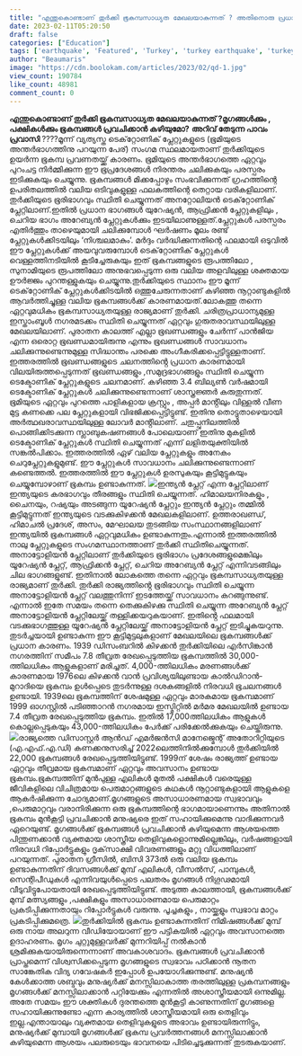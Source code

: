 ```yaml
---
title: "എന്തുകൊണ്ടാണ് തുര്‍ക്കി ഭൂകമ്പസാധ്യത മേഖലയാകുന്നത് ? അതിനൊരു പ്രധാന കാരണമുണ്ട്"
date: 2023-02-11T05:20:50
draft: false
categories: ["Education"]
tags: ['earthquake', 'Featured', 'Turkey', 'turkey earthquake', 'turkey syria earthquake']
author: "Beaumaris"
image: "https://cdn.boolokam.com/articles/2023/02/qd-1.jpg"
view_count: 190784
like_count: 48981
comment_count: 0
---
```


**എന്തുകൊണ്ടാണ് തുര്‍ക്കി ഭൂകമ്പസാധ്യത മേഖലയാകുന്നത് ?മൃഗങ്ങള്‍ക്കും , പക്ഷികള്‍ക്കും ഭൂകമ്പങ്ങള്‍ പ്രവചിക്കാന്‍ കഴിയുമോ?** **അറിവ് തേടുന്ന പാവം പ്രവാസി** ????മൂന്ന് വ്യത്യസ്ത ടെക്‌റ്റോണിക് പ്ലേറ്റുകളുടെ (ഭൂമിയുടെ അന്തര്‍ഭാഗത്തിനു പറയുന്ന പേര്) സംഗമ സ്ഥലമായതാണ് തുര്‍ക്കിയുടെ ഉയര്‍ന്ന ഭൂകമ്പ പ്രവണതയ്ക്ക് കാരണം. ഭൂമിയുടെ അന്തര്‍ഭാഗത്തെ ഏറ്റവും പുറംചട്ട നിര്‍മ്മിക്കുന്ന ഈ ഭൂപ്രദേശങ്ങള്‍ നിരന്തരം ചലിക്കുകയും പരസ്പരം ഇടിക്കുകയും ചെയ്യുന്നു. ഭൂകമ്പങ്ങള്‍ മിക്കപ്പോഴും സംഭവിക്കുന്നത് ഗ്രഹത്തിന്റെ ഉപരിതലത്തില്‍ വലിയ ഒടിവുകളുള്ള ഫലകത്തിന്റെ തെറ്റായ വരികളിലാണ്. തുര്‍ക്കിയുടെ ഭൂരിഭാഗവും സ്ഥിതി ചെയ്യുന്നത് അനറ്റോലിയന്‍ ടെക്‌റ്റോണിക് പ്ലേറ്റിലാണ്.ഇതില്‍ പ്രധാന ഭാഗങ്ങള്‍ യുറേഷ്യന്‍, ആഫ്രിക്കന്‍ പ്ലേറ്റുകളിലും , ചെറിയ ഭാഗം അറേബ്യന്‍ പ്ലേറ്റുകള്‍ക്കും ഇടയിലാണുള്ളത്.പ്ലേറ്റുകള്‍ പരസ്പരം എതിര്‍ത്തും താഴെയുമായി ചലിക്കുമ്പോള്‍ ഘര്‍ഷണം മൂലം രണ്ട് പ്ലേറ്റുകള്‍ക്കിടയിലും ‘നിശ്ചലമാകും’. മര്‍ദ്ദം വര്‍ദ്ധിക്കുന്നതിന്റെ ഫലമായി ഒടുവില്‍ ഈ പ്ലേറ്റുകള്‍ക്ക് അയവുവരുമ്പോള്‍ ടെക്‌റ്റോണിക് പ്ലേറ്റുകള്‍ വെള്ളത്തിനടിയില്‍ കൂടിച്ചേരുകയും ഇത് ഭൂകമ്പങ്ങളുടെ രൂപത്തിലോ , സുനാമിയുടെ രൂപത്തിലോ അനുഭവപ്പെടുന്ന ഒരു വലിയ അളവിലുള്ള ശക്തമായ ഊര്‍ജ്ജം പുറന്തള്ളുകയും ചെയ്യുന്നു.തുര്‍ക്കിയുടെ സ്ഥാനം ഈ മൂന്ന് ടെക്‌റ്റോണിക് പ്ലേറ്റുകള്‍ക്കിടയില്‍ ഒത്തുചേരുന്നതാണ് കഴിഞ്ഞ നൂറ്റാണ്ടുകളില്‍ ആവര്‍ത്തിച്ചുള്ള വലിയ ഭൂകമ്പങ്ങള്‍ക്ക് കാരണമായത്.ലോകത്തു തന്നെ ഏറ്റവുമധികം ഭൂകമ്പസാധ്യതയുള്ള രാജ്യമാണ് തുർക്കി. ചരിത്രപ്രാധാന്യമുള്ള ഇസ്താംബൂൾ നഗരമടക്കം സ്ഥിതി ചെയ്യുന്നത് ഏറ്റവും ഗുരുതരാവസ്ഥയിലുള്ള മേഖലയിലാണ്. പുരാതന കാലത്ത് എല്ലാ ഭൂഖണ്ഡങ്ങളും ചേർന്ന് പാൻജിയ എന്ന ഒരൊറ്റ ഭൂഖണ്ഡമായിരുന്നു എന്നും ഭൂഖണ്ഡങ്ങൾ സാവധാനം ചലിക്കുന്നുണ്ടെന്നുമുള്ള സിദ്ധാന്തം പരക്കെ അംഗീകരിക്കപ്പെട്ടിട്ടുള്ളതാണ്. ഇത്തരത്തിൽ ഭൂഖണ്ഡങ്ങളുടെ ചലനത്തിൻ്റെ പ്രധാന കാരണമായി വിലയിരുത്തപ്പെടുന്നത് ഭൂഖണ്ഡങ്ങളും ,സമുദ്രഭാഗങ്ങളും സ്ഥിതി ചെയ്യുന്ന ടെക്ടോണിക് പ്ലേറ്റുകളുടെ ചലനമാണ്. കഴിഞ്ഞ 3.4 ബില്യൺ വർഷമായി ടെക്ടോണിക് പ്ലേറ്റുകൾ ചലിക്കുന്നുണ്ടെന്നാണ് ശാസ്ത്രജ്ഞർ കരുതുന്നത്. ഭൂമിയുടെ ഏറ്റവും പുറത്തെ പാളികളായ ക്രസ്റ്റും , അപ്പർ മാൻ്റിലും വിള്ളൽ വീണ മുട്ട കണക്കെ പല പ്ലേറ്റുകളായി വിഭജിക്കപ്പെട്ടിട്ടുണ്ട്. ഇതിനു തൊട്ടുതാഴെയായി അർത്ഥഖരാവസ്ഥയിലുള്ള ലോവർ മാൻ്റിലാണ്. ചതുപ്പുനിലത്തിൽ പൊങ്ങിക്കിടക്കുന്ന സ്ലാബുകഷണങ്ങൾ പോലെയാണ് ഇതിനു മുകളിൽ ടെക്ടോണിക് പ്ലേറ്റുകൾ സ്ഥിതി ചെയ്യുന്നത് എന്ന് ലളിതയുക്തിയിൽ സങ്കൽപിക്കാം. ഇത്തരത്തിൽ ഏഴ് വലിയ പ്ലേറ്റുകളും അനേകം ചെറുപ്ലേറ്റുകളുമുണ്ട്. ഈ പ്ലേറ്റുകൾ സാവധാനം ചലിക്കുന്നുണ്ടെന്നാണ് കണ്ടെത്തൽ. ഇത്തരത്തിൽ ഈ പ്ലേറ്റുകൾ ഉരസുകയും കൂട്ടിമുട്ടുകയും ചെയ്യുമ്പോഴാണ് ഭൂകമ്പം ഉണ്ടാകുന്നത്. ![](https://cdn.boolokam.com/articles/2023/02/dwwwww-1024x1024.webp)ഇന്ത്യൻ പ്ലേറ്റ് എന്ന പ്ലേറ്റിലാണ് ഇന്ത്യയുടെ കരഭാഗവും തീരങ്ങളും സ്ഥിതി ചെയ്യുന്നത്. ഹിമാലയനിരകളും , ചൈനയും, റഷ്യയും അടങ്ങുന്ന യൂറേഷ്യൻ പ്ലേറ്റും ഇന്ത്യൻ പ്ലേറ്റും തമ്മിൽ കൂട്ടിമുട്ടുന്നത് ഇന്ത്യയുടെ വടക്കുകിഴക്കൻ മേഖലകളിലാണ്. ഉത്തരാഖണ്ഡ്, ഹിമാചൽ പ്രദേശ്, അസം, മേഘാലയ തുടങ്ങിയ സംസ്ഥാനങ്ങളിലാണ് ഇന്ത്യയിൽ ഭൂകമ്പങ്ങൾ ഏറ്റവുമധികം ഉണ്ടാകുന്നതും.എന്നാൽ ഇത്തരത്തിൽ നാലു പ്ലേറ്റുകളുടെ സംഗമസ്ഥാനത്താണ് തുർക്കി സ്ഥിതിചെയ്യുന്നത്. അനാട്ടോളിയൻ പ്ലേറ്റിലാണ് തുർക്കിയുടെ ഭൂരിഭാഗം പ്രദേശങ്ങളുമെങ്കിലും യൂറേഷ്യൻ പ്ലേറ്റ്, ആഫ്രിക്കൻ പ്ലേറ്റ്, ചെറിയ അറേബ്യൻ പ്ലേറ്റ് എന്നിവടങ്ങിലും ചില ഭാഗങ്ങളുണ്ട്. ഇതിനാൽ ലോകത്തെ തന്നെ ഏറ്റവും ഭൂകമ്പസാധ്യതയുള്ള രാജ്യമാണ് തുർക്കി. തുർക്കി രാജ്യത്തിൻ്റെ ഭൂരിഭാഗവും സ്ഥിതി ചെയ്യുന്ന അനാട്ടോളിയൻ പ്ലേറ്റ് വലത്തുനിന്ന് ഇടത്തേയ്ക്ക് സാവധാനം കറങ്ങുന്നുണ്ട്. എന്നാൽ ഇതേ സമയം തന്നെ തെക്കുകിഴക്കു സ്ഥിതി ചെയ്യുന്ന അറേബ്യൻ പ്ലേറ്റ് അനാട്ടോളിയൻ പ്ലേറ്റിലേയ്ക്ക് തള്ളിക്കയറുകയാണ്. ഇതിൻ്റെ ഫലമായി വടക്കുഭാഗത്തുള്ള യൂറേഷ്യൻ പ്ലേറ്റിലേയ്ക്ക് അനാട്ടോളിയൻ പ്ലേറ്റ് ഇടിച്ചുകയറുന്നു. തുടർച്ചയായി ഉണ്ടാകുന്ന ഈ കൂട്ടിമുട്ടലുകളാണ് മേഖലയിലെ ഭൂകമ്പങ്ങൾക്ക് പ്രധാന കാരണം. 1939 ഡിസംബറില്‍ കിഴക്കന്‍ തുര്‍ക്കിയിലെ എര്‍സിങ്കാന്‍ നഗരത്തിന് സമീപം 7.8 തീവ്രത രേഖപ്പെടുത്തിയ ഭൂകമ്പത്തില്‍ 30,000-ത്തിലധികം ആളുകളാണ് മരിച്ചത്. 4,000-ത്തിലധികം മരണങ്ങള്‍ക്ക് കാരണമായ 1976ലെ കിഴക്കന്‍ വാന്‍ പ്രവിശ്യയിലുണ്ടായ കാല്‍ഡിറാന്‍-മുറാദിയെ ഭൂകമ്പം ഉള്‍പ്പെടെ തുടര്‍ന്നുള്ള ദശകങ്ങളില്‍ നിരവധി ഭൂചലനങ്ങള്‍ ഉണ്ടായി. 1939ലെ ഭൂകമ്പത്തിന് ശേഷമുള്ള ഏറ്റവും മാരകമായ ഭൂകമ്പമാണ് 1999 ഓഗസ്റ്റില്‍ പടിഞ്ഞാറന്‍ നഗരമായ ഇസ്മിറ്റില്‍ മര്‍മര മേഖലയില്‍ ഉണ്ടായ 7.4 തീവ്രത രേഖപ്പെടുത്തിയ ഭൂകമ്പം. ഇതില്‍ 17,000ത്തിലധികം ആളുകള്‍ കൊല്ലപ്പെടുകയും 43,000-ത്തിലധികം പേര്‍ക്ക് പരിക്കേല്‍ക്കുകയും ചെയ്തിരുന്നു. ![](https://cdn.boolokam.com/articles/2023/02/ddww-1024x683.jpg)രാജ്യത്തെ ഡിസാസ്റ്റര്‍ ആന്‍ഡ് എമര്‍ജന്‍സി മാനേജ്മെന്റ് അതോറിറ്റിയുടെ (എ.എഫ്.എ.ഡി) കണക്കനുസരിച്ച് 2022ലെത്തിനില്‍ക്കുമ്പോള്‍ തുര്‍ക്കിയില്‍ 22,000 ഭൂകമ്പങ്ങള്‍ രേഖപ്പെടുത്തിയിട്ടുണ്ട്. 1999ന് ശേഷം രാജ്യത്ത് ഉണ്ടായ ഏറ്റവും തീവ്രമായ ഭൂകമ്പമാണ് ഏറ്റവും അവസാനം ഉണ്ടായ ഭൂകമ്പം.ഭൂകമ്പത്തിന് മുൻപുള്ള എലികള്‍ മുതല്‍ പക്ഷികള്‍ വരെയുള്ള ജീവികളിലെ വിചിത്രമായ പെരുമാറ്റങ്ങളുടെ കഥകള്‍ നൂറ്റാണ്ടുകളായി ആളുകളെ ആകര്‍ഷിക്കുന്ന ചോദ്യമാണ്.മൃഗങ്ങളുടെ അസാധാരണമായ സ്വഭാവവും ,പെരുമാറ്റവും വരാനിരിക്കുന്ന ഒരു ഭൂകമ്പത്തിന്റെ ഭാഗമായാണെന്നും അതിനാല്‍ ഭൂകമ്പം മുന്‍കൂട്ടി പ്രവചിക്കാന്‍ മനുഷ്യരെ ഇത് സഹായിക്കുമെന്നു വാദിക്കുന്നവർ ഏറെയുണ്ട്. മൃഗങ്ങള്‍ക്ക് ഭൂകമ്പങ്ങള്‍ പ്രവചിക്കാന്‍ കഴിയുമെന്ന ആശയത്തെ പിന്തുണക്കാന്‍ വ്യക്തമായ ശാസ്ത്രീയ തെളിവുകളൊന്നുമില്ലെങ്കിലും, വര്‍ഷങ്ങളായി നിരവധി റിപ്പോര്‍ട്ടുകളും ദൃക്‌സാക്ഷി വിവരണങ്ങളും മറ്റു വിധത്തിലാണ് പറയുന്നത്. പുരാതന ഗ്രീസില്‍, ബിസി 373ല്‍ ഒരു വലിയ ഭൂകമ്പം ഉണ്ടാകുന്നതിന് ദിവസങ്ങള്‍ക്ക് മുമ്പ് എലികള്‍, വീസല്‍സ്, പാമ്പുകള്‍, സെന്റിപീഡുകള്‍ എന്നിവയുള്‍പ്പെടെ പലതരം മൃഗങ്ങള്‍ നിഗൂഢമായി വീടുവിട്ടുപോയതായി രേഖപ്പെടുത്തിയിട്ടുണ്ട്. അടുത്ത കാലത്തായി, ഭൂകമ്പങ്ങള്‍ക്ക് മുമ്പ് മത്സ്യങ്ങളും ,പക്ഷികളും അസാധാരണമായ പെരുമാറ്റം പ്രകടിപ്പിക്കുന്നതായും റിപ്പോര്‍ട്ടുകള്‍ വരുന്നു. പൂച്ചകളും , നായ്ക്കളും സ്വഭാവ മാറ്റം പ്രകടിപ്പിക്കുമത്രെ. ![](https://cdn.boolokam.com/articles/2023/02/ca-1024x576.jpg)തുര്‍ക്കിയില്‍ ഭൂകമ്പം ഉണ്ടാകുന്നതിന് നിമിഷങ്ങള്‍ക്ക് മുമ്പ് ഒരു നായ അലറുന്ന വീഡിയോയാണ് ഈ പട്ടികയിൽ ഏറ്റവും അവസാനത്തെ ഉദാഹരണം. മൃഗം ചുറ്റുമുള്ളവര്‍ക്ക് മുന്നറിയിപ്പ് നല്‍കാന്‍ ശ്രമിക്കുകയായിരുന്നെന്നാണ് അവകാശവാദം. ഭൂകമ്പങ്ങള്‍ പ്രവചിക്കാന്‍ പ്രാപ്തമെന്ന് വിശ്വസിക്കപ്പെടുന്ന മൃഗങ്ങളുടെ സ്വഭാവം പഠിക്കാന്‍ നൂതന സാങ്കേതിക വിദ്യ ഗവേഷകര്‍ ഇപ്പോള്‍ ഉപയോഗിക്കുന്നുണ്ട്. മനുഷ്യൻ കേൾക്കാത്ത ശബ്ദവും മനുഷ്യർക്ക് മനസ്സിലാകാത്ത തരത്തിലുള്ള പ്രകമ്പനങ്ങളും മൃഗങ്ങൾക്ക് മനസ്സിലാക്കാൻ പറ്റിയേക്കും എന്നതിൽ അശാസ്ത്രീയമായി ഒന്നുമില്ല. അതേ സമയം ഈ ശക്തികൾ ദുരന്തത്തെ മുൻകൂട്ടി കാണുന്നതിന് മൃഗങ്ങളെ സഹായിക്കുന്നുണ്ടോ എന്ന കാര്യത്തിൽ ശാസ്ത്രീയമായി ഒരു തെളിവും ഇല്ല.എന്തായാലും വ്യക്തമായ തെളിവുകളുടെ അഭാവം ഉണ്ടായിരുന്നിട്ടും, മനുഷ്യര്‍ക്ക് മുമ്പായി മൃഗങ്ങള്‍ക്ക് ഭൂകമ്പ പ്രവര്‍ത്തനങ്ങള്‍ മനസ്സിലാക്കാന്‍ കഴിയുമെന്ന ആശയം പലരുടെയും ഭാവനയെ പിടിച്ചെടുക്കുന്നത് തുടരുകയാണ്.
